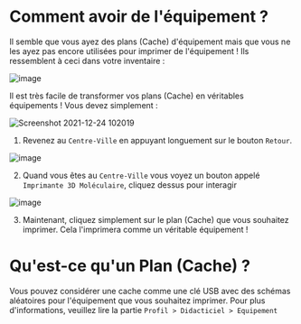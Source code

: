# Comment avoir de l'équipement ?

Il semble que vous ayez des plans (Cache) d'équipement mais que vous ne les ayez pas encore utilisées pour imprimer de l'équipement !
Ils ressemblent à ceci dans votre inventaire :

![image](https://user-images.githubusercontent.com/18545294/147308888-70f5d24b-258c-429b-8daa-7a1fa7822d0a.png)

Il est très facile de transformer vos plans (Cache) en véritables équipements ! Vous devez simplement :

![Screenshot 2021-12-24 102019](https://user-images.githubusercontent.com/18545294/147307871-bb6a8ab2-bd0f-48d2-a4b7-99efaceafcbf.png)

1. Revenez au `Centre-Ville` en appuyant longuement sur le bouton `Retour`.

![image](https://user-images.githubusercontent.com/18545294/147307934-cc5cc6f0-5107-48a9-912b-07e4c4a02755.png)

2. Quand vous êtes au `Centre-Ville` vous voyez un bouton appelé `Imprimante 3D Moléculaire`, cliquez dessus pour interagir 

![image](https://user-images.githubusercontent.com/18545294/147308950-d5e10150-6abd-4e46-b2c3-f2c448f9af37.png)

3. Maintenant, cliquez simplement sur le plan (Cache) que vous souhaitez imprimer. Cela l'imprimera comme un véritable équipement !

# Qu'est-ce qu'un Plan (Cache) ?
Vous pouvez considérer une cache comme une clé USB avec des schémas aléatoires pour l'équipement que vous souhaitez imprimer.
Pour plus d'informations, veuillez lire la partie `Profil > Didacticiel > Equipement`
